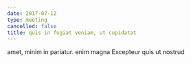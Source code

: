 ```yaml
---
date: 2017-07-12
type: meeting
cancelled: false
title: quis in fugiat veniam, ut cupidatat
---
```

amet, minim in pariatur. enim magna Excepteur quis ut nostrud